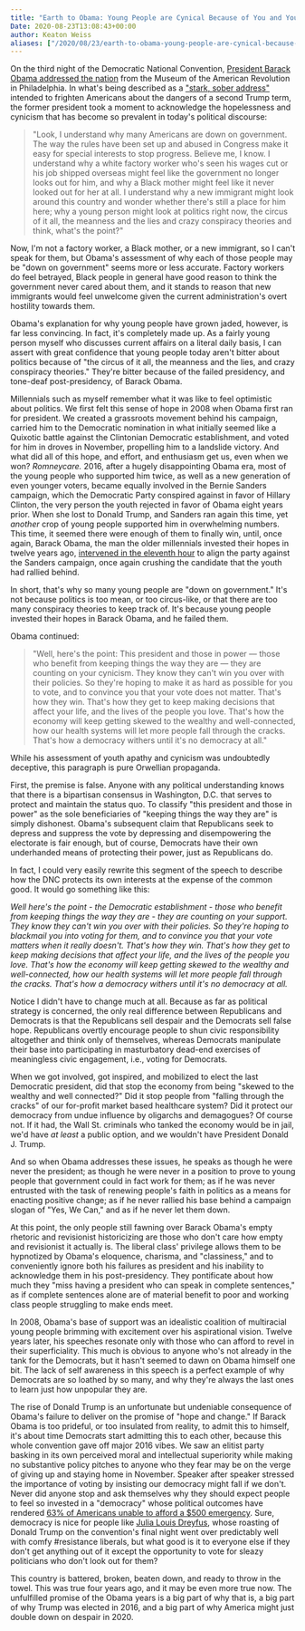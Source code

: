 ```yaml
---
title: "Earth to Obama: Young People are Cynical Because of You and Your Failed Presidency"
Date: 2020-08-23T13:08:43+00:00
author: Keaton Weiss
aliases: ["/2020/08/23/earth-to-obama-young-people-are-cynical-because-of-you-and-your-failed-presidency"]
---
```


On the third night of the Democratic National Convention, [President Barack Obama addressed the nation](https://www.cnn.com/videos/politics/2020/08/19/barack-obama-dnc-2020-speech-full-video-vpx.cnn) from the Museum of the American Revolution in Philadelphia. In what's being described as a ["stark, sober address"](https://www.theatlantic.com/politics/archive/2020/08/obama-trump-biden-dnc/615436/) intended to frighten Americans about the dangers of a second Trump term, the former president took a moment to acknowledge the hopelessness and cynicism that has become so prevalent in today's political discourse:

> "Look, I understand why many Americans are down on government. The way the rules have been set up and abused in Congress make it easy for special interests to stop progress. Believe me, I know. I understand why a white factory worker who's seen his wages cut or his job shipped overseas might feel like the government no longer looks out for him, and why a Black mother might feel like it never looked out for her at all. I understand why a new immigrant might look around this country and wonder whether there's still a place for him here; why a young person might look at politics right now, the circus of it all, the meanness and the lies and crazy conspiracy theories and think, what's the point?"

Now, I'm not a factory worker, a Black mother, or a new immigrant, so I can't speak for them, but Obama's assessment of why each of those people may be "down on government" seems more or less accurate. Factory workers do feel betrayed, Black people in general have good reason to think the government never cared about them, and it stands to reason that new immigrants would feel unwelcome given the current administration's overt hostility towards them. 

Obama's explanation for why young people have grown jaded, however, is far less convincing. In fact, it's completely made up. As a fairly young person myself who discusses current affairs on a literal daily basis, I can assert with great confidence that young people today aren't bitter about politics because of "the circus of it all, the meanness and the lies, and crazy conspiracy theories." They're bitter because of the failed presidency, and tone-deaf post-presidency, of Barack Obama.

Millennials such as myself remember what it was like to feel optimistic about politics. We first felt this sense of hope in 2008 when Obama first ran for president. We created a grassroots movement behind his campaign, carried him to the Democratic nomination in what initially seemed like a Quixotic battle against the Clintonian Democratic establishment, and voted for him in droves in November, propelling him to a landslide victory. And what did all of this hope, and effort, and enthusiasm get us, even when we won? *Romneycare.*
 2016, after a hugely disappointing Obama era, most of the young people who supported him twice, as well as a new generation of even younger voters, became equally involved in the Bernie Sanders campaign, which the Democratic Party conspired against in favor of Hillary Clinton, the very person the youth rejected in favor of Obama eight years prior. When she lost to Donald Trump, and Sanders ran again this time, yet *another* crop of young people supported him in overwhelming numbers. This time, it seemed there were enough of them to finally win, until, once again, Barack Obama, the man the older millennials invested their hopes in twelve years ago, [intervened in the eleventh hour](https://www.nbcnews.com/politics/2020-election/looking-obama-s-hidden-hand-candidate-coalescing-around-biden-n1147471) to align the party against the Sanders campaign, once again crushing the candidate that the youth had rallied behind.

In short, that's why so many young people are "down on government." It's not because politics is too mean, or too circus-like, or that there are too many conspiracy theories to keep track of. It's because young people invested their hopes in Barack Obama, and he failed them. 

Obama continued:

> "Well, here's the point: This president and those in power — those who benefit from keeping things the way they are — they are counting on your cynicism. They know they can't win you over with their policies. So they're hoping to make it as hard as possible for you to vote, and to convince you that your vote does not matter. That's how they win. That's how they get to keep making decisions that affect your life, and the lives of the people you love. That's how the economy will keep getting skewed to the wealthy and well-connected, how our health systems will let more people fall through the cracks. That's how a democracy withers until it's no democracy at all."

While his assessment of youth apathy and cynicism was undoubtedly deceptive, this paragraph is pure Orwellian propaganda.

First, the premise is false. Anyone with any political understanding knows that there is a bipartisan consensus in Washington, D.C. that serves to protect and maintain the status quo. To classify "this president and those in power" as the sole beneficiaries of "keeping things the way they are" is simply dishonest. Obama's subsequent claim that Republicans seek to depress and suppress the vote by depressing and disempowering the electorate is fair enough, but of course, Democrats have their own underhanded means of protecting their power, just as Republicans do. 

In fact, I could very easily rewrite this segment of the speech to describe how the DNC protects its own interests at the expense of the common good. It would go something like this:

*Well here's the point - the Democratic establishment - those who benefit from keeping things the way they are* - *they* *are counting on your support. They know they can't win you over with their policies. So they're hoping to blackmail you into voting for them, and to convince you that your vote matters* *when it really doesn't.* *That's how they win. That's how they get to keep making decisions that affect your life, and the lives of the people you love. That's how the economy will keep getting skewed to the wealthy and well-connected, how our health systems will let more people fall through the cracks.* *That's how a democracy withers until it's no democracy at all.*

Notice I didn't have to change much at all. Because as far as political strategy is concerned, the only real difference between Republicans and Democrats is that the Republicans sell despair and the Democrats sell false hope. Republicans overtly encourage people to shun civic responsibility altogether and think only of themselves, whereas Democrats manipulate their base into participating in masturbatory dead-end exercises of meaningless civic engagement, i.e., voting for Democrats.

When we got involved, got inspired, and mobilized to elect the last Democratic president, did that stop the economy from being "skewed to the wealthy and well connected?" Did it stop people from "falling through the cracks" of our for-profit market based healthcare system? Did it protect our democracy from undue influence by oligarchs and demagogues? Of course not. If it had, the Wall St. criminals who tanked the economy would be in jail, we'd have *at least* a public option, and we wouldn't have President Donald J. Trump.

And so when Obama addresses these issues, he speaks as though he were never the president; as though he were never in a position to prove to young people that government could in fact work for them; as if he was never entrusted with the task of renewing people's faith in politics as a means for enacting positive change; as if he never rallied his base behind a campaign slogan of "Yes, We Can," and as if he never let them down.

At this point, the only people still fawning over Barack Obama's empty rhetoric and revisionist historicizing are those who don't care how empty and revisionist it actually is. The liberal class' privilege allows them to be hypnotized by Obama's eloquence, charisma, and "classiness," and to conveniently ignore both his failures as president and his inability to acknowledge them in his post-presidency. They pontificate about how much they "miss having a president who can speak in complete sentences," as if complete sentences alone are of material benefit to poor and working class people struggling to make ends meet.

In 2008, Obama's base of support was an idealistic coalition of multiracial young people brimming with excitement over his aspirational vision. Twelve years later, his speeches resonate only with those who can afford to revel in their superficiality. This much is obvious to anyone who's not already in the tank for the Democrats, but it hasn't seemed to dawn on Obama himself one bit. The lack of self awareness in this speech is a perfect example of why Democrats are so loathed by so many, and why they're always the last ones to learn just how unpopular they are. 

The rise of Donald Trump is an unfortunate but undeniable consequence of Obama's failure to deliver on the promise of "hope and change." If Barack Obama is too prideful, or too insulated from reality, to admit this to himself, it's about time Democrats start admitting this to each other, because this whole convention gave off major 2016 vibes. We saw an elitist party basking in its own perceived moral and intellectual superiority while making no substantive policy pitches to anyone who they fear may be on the verge of giving up and staying home in November. Speaker after speaker stressed the importance of voting by insisting our democracy might fall if we don't. Never did anyone stop and ask themselves why they should expect people to feel so invested in a "democracy" whose political outcomes have rendered [63% of Americans unable to afford a $500 emergency](https://www.forbes.com/sites/maggiemcgrath/2016/01/06/63-of-americans-dont-have-enough-savings-to-cover-a-500-emergency/#33826f114e0d). Sure, democracy is nice for people like [Julia Louis Dreyfus](https://www.theguardian.com/us-news/video/2020/aug/21/how-julia-louis-dreyfus-roasted-donald-trump-while-hosting-the-dnc-video), whose roasting of Donald Trump on the convention's final night went over predictably well with comfy #resistance liberals, but what good is it to everyone else if they don't get anything out of it except the opportunity to vote for sleazy politicians who don't look out for them?

This country is battered, broken, beaten down, and ready to throw in the towel. This was true four years ago, and it may be even more true now. The unfulfilled promise of the Obama years is a big part of why that is, a big part of why Trump was elected in 2016, and a big part of why America might just double down on despair in 2020.
